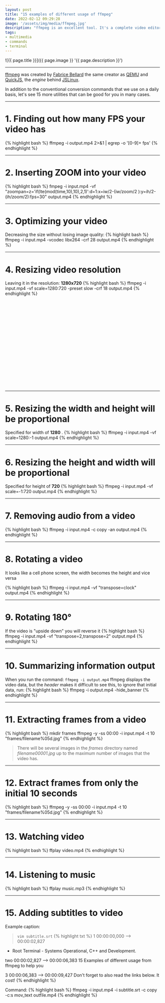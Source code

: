 ```yaml
---
layout: post
title: "15 examples of different usage of ffmpeg"
date: 2022-02-12 09:29:28
image: '/assets/img/media/ffmpeg.jpg'
description: "ffmpeg is an excellent tool. It's a complete video editor via the command line."
tags:
- multimedia
- commands
- terminal
---
```


![{{ page.title }}]({{ page.image }} '{{ page.description }}')

---

[ffmpeg](https://en.wikipedia.org/wiki/FFmpeg) was created by [Fabrice Bellard](https://bellard.org/) the same creator as [QEMU](https://www.qemu.org/) and [QuickJS](https://bellard.org/quickjs/ ), the *engine* behind [JSLinux](https://jslinux.org/).

In addition to the conventional conversion commands that we use on a daily basis, let's see 15 more utilities that can be good for you in many cases.

---

# 1. Finding out how many FPS your video has
{% highlight bash %}
ffmpeg -i output.mp4 2>&1 | egrep -o '[0-9]+ fps'
{% endhighlight %}

---

# 2. Inserting ZOOM into your video
{% highlight bash %}
fmpeg -i input.mp4 -vf "zoompan=z='if(lte(mod(time,10),10),2,1)':d=1:x=iw/2-(iw/zoom/2 ):y=ih/2-(ih/zoom/2):fps=30" output.mp4
{% endhighlight %}

---

# 3. Optimizing your video
Decreasing the size without losing image quality:
{% highlight bash %}
ffmpeg -i input.mp4 -vcodec libx264 -crf 28 output.mp4
{% endhighlight %}

---

# 4. Resizing video resolution
Leaving it in the resolution: **1280x720**
{% highlight bash %}
ffmpeg -i input.mp4 -vf scale=1280:720 -preset slow -crf 18 output.mp4
{% endhighlight %}


<!-- SQUARE - GAMES ROOT -->
<script async src="//pagead2.googlesyndication.com/pagead/js/adsbygoogle.js"></script>
<ins class="adsbygoogle"
style="display:inline-block;width:336px;height:280px"
data-ad-client="ca-pub-2838251107855362"
data-ad-slot="5351066970"></ins>
<script>
(adsbygoogle = window.adsbygoogle || []).push({});
</script>

---

# 5. Resizing the width and height will be proportional
Specified for width of **1280** .
{% highlight bash %}
ffmpeg -i input.mp4 -vf scale=1280:-1 output.mp4
{% endhighlight %}

---

# 6. Resizing the height and width will be proportional
Specified for height of **720**
{% highlight bash %}
ffmpeg -i input.mp4 -vf scale=-1:720 output.mp4
{% endhighlight %}

---

# 7. Removing audio from a video
{% highlight bash %}
ffmpeg -i input.mp4 -c copy -an output.mp4
{% endhighlight %}

---

# 8. Rotating a video
It looks like a cell phone screen, the width becomes the height and vice versa


{% highlight bash %}
ffmpeg -i input.mp4 -vf "transpose=clock" output.mp4
{% endhighlight %}

---

# 9. Rotating 180°
If the video is "upside down" you will reverse it
{% highlight bash %}
ffmpeg -i input.mp4 -vf "transpose=2,transpose=2" output.mp4
{% endhighlight %}

---

# 10. Summarizing information output
When you run the command: `ffmpeg -i output.mp4` ffmpeg displays the video data, but the *header* makes it difficult to see this, to ignore that initial data, run:
{% highlight bash %}
ffmpeg -i output.mp4 -hide_banner
{% endhighlight %}


<!-- RECTANGLE 2 - OnParagragraph -->
<script async src="//pagead2.googlesyndication.com/pagead/js/adsbygoogle.js"></script>
<ins class="adsbygoogle"
style="display:block; text-align:center;"
data-ad-layout="in-article"
data-ad-format="fluid"
data-ad-client="ca-pub-2838251107855362"
data-ad-slot="8549252987"></ins>
<script>
(adsbygoogle = window.adsbygoogle || []).push({});
</script>

---

# 11. Extracting frames from a video
{% highlight bash %}
mkdir frames
ffmpeg -y -ss 00:00 -i input.mp4 -t 10 "frames/filename%05d.jpg"
{% endhighlight %}
> There will be several images in the *frames* directory named *filename00001.jpg* up to the maximum number of images that the video has.

---

# 12. Extract frames from only the initial 10 seconds
{% highlight bash %}
ffmpeg -y -ss 00:00 -i input.mp4 -t 10 "frames/filename%05d.jpg"
{% endhighlight %}

---

# 13. Watching video
{% highlight bash %}
ffplay video.mp4
{% endhighlight %}

---

# 14. Listening to music
{% highlight bash %}
ffplay music.mp3
{% endhighlight %}

---

# 15. Adding subtitles to video
Example caption:
> `vim subtitle.srt`
{% highlight txt %}
1
00:00:00,000 --> 00:00:02,827
- Root Terminal - Systems
Operational, C++ and Development.

two
00:00:02,827 --> 00:00:06,383
15 Examples of different usage
from ffmpeg to help you

3
00:00:06,383 --> 00:00:09,427
Don't forget to also read
the links below. It cost!
{% endhighlight %}

Command:
{% highlight bash %}
ffmpeg -i input.mp4 -i subtitle.srt -c copy -c:s mov_text outfile.mp4
{% endhighlight %}


